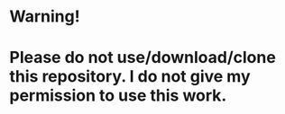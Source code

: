 # Warning!

# Please do not use/download/clone this repository. I do not give my permission to use this work.

